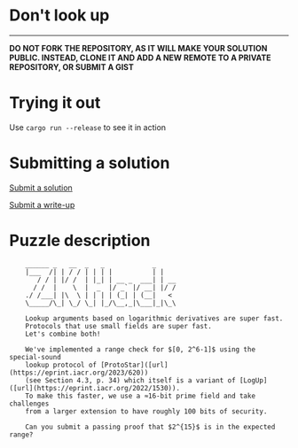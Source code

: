 # Don't look up
----------------------

**DO NOT FORK THE REPOSITORY, AS IT WILL MAKE YOUR SOLUTION PUBLIC. INSTEAD, CLONE IT AND ADD A NEW REMOTE TO A PRIVATE REPOSITORY, OR SUBMIT A GIST**

Trying it out
=============

Use `cargo run --release` to see it in action

Submitting a solution
=====================

[Submit a solution](https://form.typeform.com/to/WZYsndR6)

[Submit a write-up](https://form.typeform.com/to/ye2YuUsO)

Puzzle description
==================

```
    ______ _   __  _   _            _
    |___  /| | / / | | | |          | |
       / / | |/ /  | |_| | __ _  ___| | __
      / /  |    \  |  _  |/ _` |/ __| |/ /
    ./ /___| |\  \ | | | | (_| | (__|   <
    \_____/\_| \_/ \_| |_/\__,_|\___|_|\_\

    Lookup arguments based on logarithmic derivatives are super fast.
    Protocols that use small fields are super fast.
    Let's combine both!

    We've implemented a range check for $[0, 2^6-1]$ using the special-sound
    lookup protocol of [ProtoStar]([url](https://eprint.iacr.org/2023/620))
    (see Section 4.3, p. 34) which itself is a variant of [LogUp]([url](https://eprint.iacr.org/2022/1530)).
    To make this faster, we use a ≈16-bit prime field and take challenges
    from a larger extension to have roughly 100 bits of security.

    Can you submit a passing proof that $2^{15}$ is in the expected range?
```
